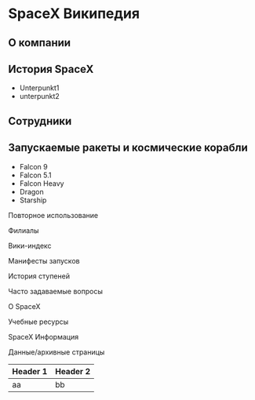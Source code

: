 # SpaceX Википедия

## О компании

## История SpaceX
- Unterpunkt1
- unterpunkt2

## Сотрудники

## Запускаемые ракеты и космические корабли
- Falcon 9
- Falcon 5.1
- Falcon Heavy
- Dragon
- Starship

Повторное использование

Филиалы

Вики-индекс

Манифесты запусков

История ступеней

Часто задаваемые вопросы

О SpaceX

Учебные ресурсы

SpaceX Информация

Данные/архивные страницы

|Header 1|Header 2|
|--------|--------|
|aa      |bb      |

